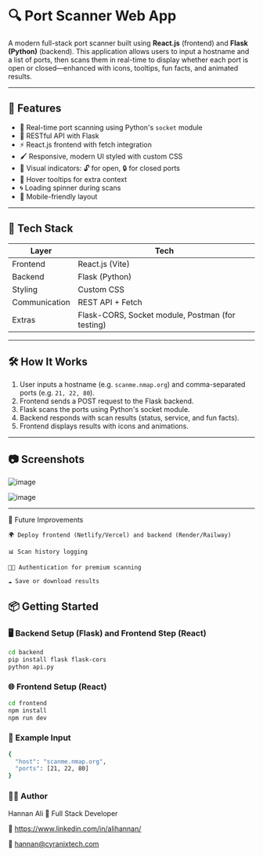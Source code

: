 # 🔍 Port Scanner Web App

A modern full-stack port scanner built using **React.js** (frontend) and **Flask (Python)** (backend). This application allows users to input a hostname and a list of ports, then scans them in real-time to display whether each port is open or closed—enhanced with icons, tooltips, fun facts, and animated results.

---

## 🚀 Features

- 🔄 Real-time port scanning using Python's `socket` module
- 🎯 RESTful API with Flask
- ⚡ React.js frontend with fetch integration
- 🖌️ Responsive, modern UI styled with custom CSS
- 🔐 Visual indicators: 🔓 for open, 🔒 for closed ports
- 💬 Hover tooltips for extra context
- 🌀 Loading spinner during scans
- 📱 Mobile-friendly layout

---

## 🧠 Tech Stack

| Layer      | Tech       |
|------------|------------|
| Frontend   | React.js (Vite) |
| Backend    | Flask (Python) |
| Styling    | Custom CSS |
| Communication | REST API + Fetch |
| Extras     | Flask-CORS, Socket module, Postman (for testing)

---

## 🛠️ How It Works

1. User inputs a hostname (e.g. `scanme.nmap.org`) and comma-separated ports (e.g. `21, 22, 80`).
2. Frontend sends a POST request to the Flask backend.
3. Flask scans the ports using Python's socket module.
4. Backend responds with scan results (status, service, and fun facts).
5. Frontend displays results with icons and animations.

---

## 📷 Screenshots

![image](https://github.com/user-attachments/assets/01f6f323-3712-4c49-884b-06ebb959c58d)


![image](https://github.com/user-attachments/assets/7459f757-55d7-4d70-8cfe-d0cfe0e3122f)



---


📝 Future Improvements

    🌍 Deploy frontend (Netlify/Vercel) and backend (Render/Railway)

    📊 Scan history logging

    🧑‍💻 Authentication for premium scanning

    ☁️ Save or download results



## 📦 Getting Started

### 🖥 Backend Setup (Flask) and Frontend Step (React)

```bash
cd backend
pip install flask flask-cors
python api.py
```

### 🌐 Frontend Setup (React)

```bash
cd frontend
npm install
npm run dev
```

### 🧪 Example Input

```bash
{
  "host": "scanme.nmap.org",
  "ports": [21, 22, 80]
}
```

### 👨‍💻 Author

Hannan Ali
💼 Full Stack Developer

🔗 https://www.linkedin.com/in/alihannan/

📧 hannan@cyranixtech.com
